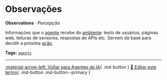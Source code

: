# Observações

**Observations** · *Percepção*

Informações que o [agente](../agentes-ia/agente.md) recebe do [ambiente](../agentes-ia/ambiente.md): texto de usuários, páginas web, leituras de sensores, respostas de APIs etc. Servem de base para decidir a próxima [ação](../agentes-ia/acoes.md).


**Tags:** [`agents`](../tags.md#agents)

---

[:material-arrow-left: Voltar para Agentes de IA](index.md){ .md-button }
[📝 Editar este termo](https://github.com/seu-usuario/glossario-ia/edit/main/glossario.yaml){ .md-button .md-button--primary }
